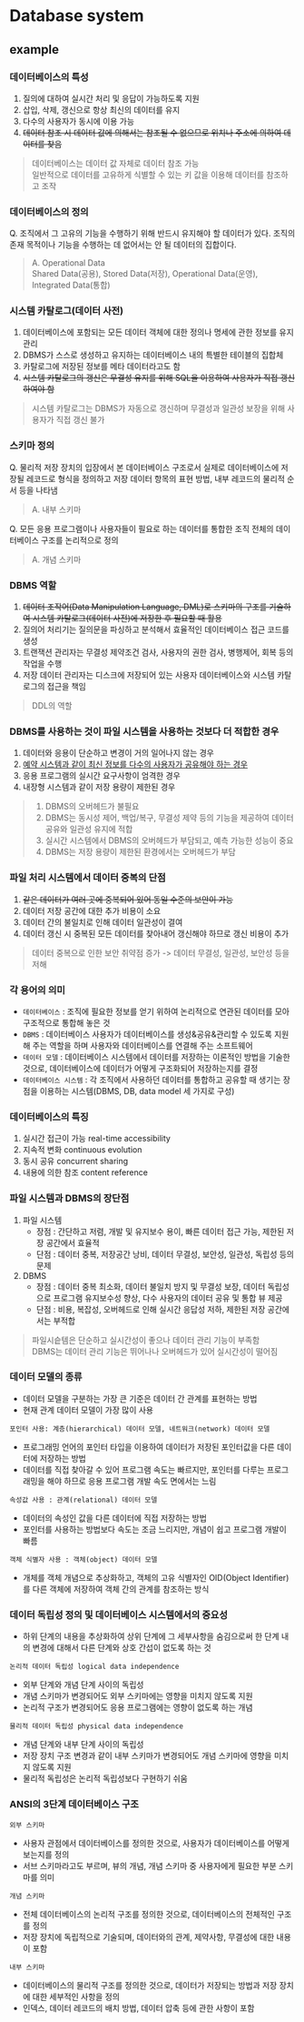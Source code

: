 # Database system

## example
### 데이터베이스의 특성  
1. 질의에 대하여 실시간 처리 및 응답이 가능하도록 지원
2. 삽입, 삭제, 갱신으로 항상 최신의 데이터를 유지
3. 다수의 사용자가 동시에 이용 가능
4. ~~데이터 참조 시 데이터 값에 의해서는 참조될 수 없으므로 위치나 주소에 의하여 데이터를 찾음~~
> 데이터베이스는 데이터 값 자체로 데이터 참조 가능  
> 일반적으로 데이터를 고유하게 식별할 수 있는 키 값을 이용해 데이터를 참조하고 조작

### 데이터베이스의 정의
Q. 조직에서 그 고유의 기능을 수행하기 위해 반드시 유지해야 할 데이터가 있다. 조직의 존재 목적이나 기능을 수행하는 데 없어서는 안 될 데이터의 집합이다.  
> A. Operational Data  
> Shared Data(공용), Stored Data(저장), Operational Data(운영), Integrated Data(통합)

### 시스템 카탈로그(데이터 사전)  
1. 데이터베이스에 포함되는 모든 데이터 객체에 대한 정의나 명세에 관한 정보를 유지 관리
2. DBMS가 스스로 생성하고 유지하는 데이터베이스 내의 특별한 테이블의 집합체
3. 카탈로그에 저장된  정보를 메타 데이터라고도 함
4. ~~시스템 카탈로그의 갱신은 무결성 유지를 위해 SQL을 이용하여 사용자가 직접 갱신하여야 함~~
> 시스템 카탈로그는 DBMS가 자동으로 갱신하며 무결성과 일관성 보장을 위해 사용자가 직접 갱신 불가

### 스키마 정의
Q. 물리적 저장 장치의 입장에서 본 데이터베이스 구조로서 실제로 데이터베이스에 저장될 레코드로 형식을 정의하고 저장 데이터 항목의 표현 방법, 내부 레코드의 물리적 순서 등을 나타냄  
> A. 내부 스키마  

Q. 모든 응용 프로그램이나 사용자들이 필요로 하는 데이터를 통합한 조직 전체의 데이터베이스 구조를 논리적으로 정의  
> A. 개념 스키마

### DBMS 역할
1. ~~데이터 조작어(Data Manipulation Language, DML)로 스키마의 구조를 기술하여 시스템 카탈로그(데이터 사전)에 저장한 후 필요할 때 활용~~
2. 질의어 처리기는 질의문을 파싱하고 분석해서 효율적인 데이터베이스 접근 코드를 생성
3. 트랜잭션 관리자는 무결성 제약조건 검사, 사용자의 권한 검사, 병행제어, 회복 등의 작업을 수행
4. 저장 데이터 관리자는 디스크에 저장되어 있는 사용자 데이터베이스와 시스템 카탈로그의 접근을 책임
> DDL의 역할

### DBMS를 사용하는 것이 파일 시스템을 사용하는 것보다 더 적합한 경우
1. 데이터와 응용이 단순하고 변경이 거의 일어나지 않는 경우
2. <u>예약 시스템과 같이 최신 정보를 다수의 사용자가 공유해야 하는 경우</u>
3. 응용 프로그램의 실시간 요구사항이 엄격한 경우
4. 내장형 시스템과 같이 저장 용량이 제한된 경우
> 1. DBMS의 오버헤드가 불필요
> 2. DBMS는 동시성 제어, 백업/복구, 무결성 제약 등의 기능을 제공하여 데이터 공유와 일관성 유지에 적합
> 3. 실시간 시스템에서 DBMS의 오버헤드가 부담되고, 예측 가능한 성능이 중요
> 4. DBMS는 저장 용량이 제한된 환경에서는 오버헤드가 부담

### 파일 처리 시스템에서 데이터 중복의 단점
1. ~~같은 데이터가 여러 곳에 중복되어 있어 동일 수준의 보안이 가능~~
2. 데이터 저장 공간에 대한 추가 비용이 소요
3. 데이터 간의 불일치로 인해 데이터 일관성이 결여
4. 데이터 갱신 시 중복된 모든 데이터를 찾아내어 갱신해야 하므로 갱신 비용이 추가
> 데이터 중복으로 인한 보안 취약점 증가 -> 데이터 무결성, 일관성, 보안성 등을 저해

### 각 용어의 의미  
* `데이터베이스` : 조직에 필요한 정보를 얻기 위하여 논리적으로 연관된 데이터를 모아 구조적으로 통합해 놓은 것
* `DBMS` : 데이터베이스 사용자가 데이터베이스를 생성&공유&관리할 수 있도록 지원해 주는 역할을 하며 사용자와 데이터베이스를 연결해 주는 소프트웨어
* `데이터 모델` : 데이터베이스 시스템에서 데이터를 저장하는 이론적인 방법을 기술한 것으로, 데이터베이스에 데이터가 어떻게 구조화되어 저장하는지를 결정
* `데이터베이스 시스템` : 각 조직에서 사용하던 데이터를 통합하고 공유할 때 생기는 장점을 이용하는 시스템(DBMS, DB, data model 세 가지로 구성)

### 데이터베이스의 특징
1. 실시간 접근이 가능 real-time accessibility
2. 지속적 변화 continuous evolution
3. 동시 공유 concurrent sharing
4. 내용에 의한 참조 content reference

### 파일 시스템과 DBMS의 장단점
1. 파일 시스템
    * 장점 : 간단하고 저렴, 개발 및 유지보수 용이, 빠른 데이터 접근 가능, 제한된 저장 공간에서 효율적
    * 단점 : 데이터 중복, 저장공간 낭비, 데이터 무결성, 보안성, 일관성, 독립성 등의 문제
2. DBMS
    * 장점 : 데이터 중복 최소화, 데이터 불일치 방지 및 무결성 보장, 데이터 독립성으로 프로그램 유지보수성 향상, 다수 사용자의 데이터 공유 및 통합 뷰 제공
    * 단점 : 비용, 복잡성, 오버헤드로 인해 실시간 응답성 저하, 제한된 저장 공간에서는 부적합
> 파일시슽템은 단순하고 실시간성이 좋으나 데이터 관리 기능이 부족함  
> DBMS는 데이터 관리 기능은 뛰어나나 오버헤드가 있어 실시간성이 떨어짐

### 데이터 모델의 종류
* 데이터 모델을 구분하는 가장 큰 기준은 데이터 간 관계를 표현하는 방법
* 현재 관계 데이터 모델이 가장 많이 사용

`포인터 사용: 계층(hierarchical) 데이터 모델, 네트워크(network) 데이터 모델`
* 프로그래밍 언어의 포인터 타입을 이용하여 데이터가 저장된 포인터값을 다른 데이터에 저장하는 방법
* 데이터를 직접 찾아갈 수 있어 프로그램 속도는 빠르지만, 포인터를 다루는 프로그래밍을 해야 하므로 응용 프로그램 개발 속도 면에서는 느림

`속성값 사용 : 관계(relational) 데이터 모델`
* 데이터의 속성인 값을 다른 데이터에 직접 저장하는 방법
* 포인터를 사용하는 방법보다 속도는 조금 느리지만, 개념이 쉽고 프로그램 개발이 빠름

`객체 식별자 사용 : 객체(object) 데이터 모델`
* 개체를 객체 개념으로 추상화하고, 객체의 고유 식별자인 OID(Object Identifier)를 다른 객체에 저장하여 객체 간의 관계를 참조하는 방식

### 데이터 독립성 정의 및 데이터베이스 시스템에서의 중요성
* 하위 단계의 내용을 추상화하여 상위 단계에 그 세부사항을 숨김으로써 한 단계 내의 변경에 대해서 다른 단계와 상호 간섭이 없도록 하는 것

`논리적 데이터 독립성 logical data independence`
* 외부 단계와 개념 단계 사이의 독립성
* 개념 스키마가 변경되어도 외부 스키마에는 영향을 미치지 않도록 지원
* 논리적 구조가 변경되어도 응용 프로그램에는 영향이 없도록 하는 개념

`물리적 데이터 독립성 physical data independence`
* 개념 단계와 내부 단계 사이의 독립성
* 저장 장치 구조 변경과 같이 내부 스키마가 변경되어도 개념 스키마에 영향을 미치지 않도록 지원
* 물리적 독립성은 논리적 독립성보다 구현하기 쉬움

### ANSI의 3단계 데이터베이스 구조
`외부 스키마`
* 사용자 관점에서 데이터베이스를 정의한 것으로, 사용자가 데이터베이스를 어떻게 보는지를 정의
* 서브 스키마라고도 부르며, 뷰의 개념, 개념 스키마 중 사용자에게 필요한 부분 스키마를 의미

`개념 스키마`
* 전체 데이터베이스의 논리적 구조를 정의한 것으로, 데이터베이스의 전체적인 구조를 정의
* 저장 장치에 독립적으로 기술되며, 데이터와의 관계, 제약사항, 무결성에 대한 내용이 포함

`내부 스키마`
* 데이터베이스의 물리적 구조를 정의한 것으로, 데이터가 저장되는 방법과 저장 장치에 대한 세부적인 사항을 정의
* 인덱스, 데이터 레코드의 배치 방법, 데이터 압축 등에 관한 사항이 포함
